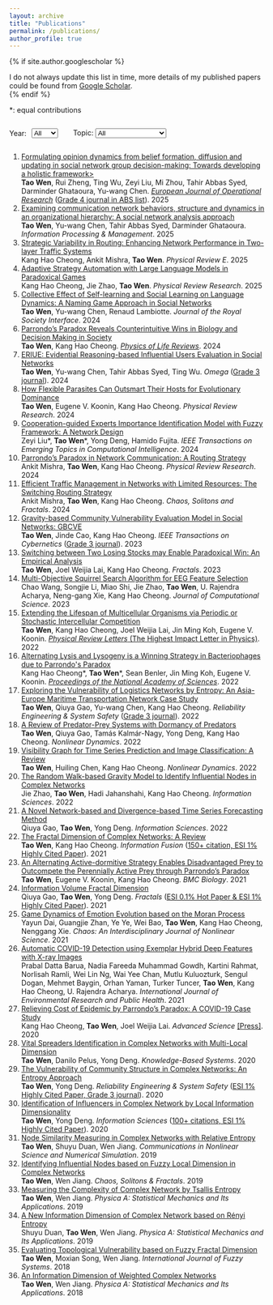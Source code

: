 ```yaml
---
layout: archive
title: "Publications"
permalink: /publications/
author_profile: true
---
```



{% if site.author.googlescholar %}
  <div class="wordwrap">I do not always update this list in time, more details of my published papers could be found from <a href="{{[site.author.googlescholar](https://scholar.google.com/citations?hl=en&user=edoHbXEAAAAJ)}}">Google Scholar</a>.</div>
{% endif %}

\*: equal contributions


<div style="display: flex; align-items: center; gap: 10px;">
  <label for="yearSelect">Year:</label>
  <select id="yearSelect" style="margin-right: 20px;">
    <option value="all">All</option>
    <option value="2025">2025</option>
    <option value="2024">2024</option>
    <option value="2023">2023</option>
    <option value="2022">2022</option>
    <option value="2021">2021</option>
    <option value="2020">2020</option>
    <option value="2019">2019</option>
    <option value="2018">2018</option>
    <!-- 依此类推 -->
  </select>

  <label for="topicSelect">Topic:</label>
  <select id="topicSelect">
    <option value="all">All</option>
    <option value="Social Networks">Social Networks</option>
    <option value="Decision-Making">Decision-Making</option>
    <option value="Parrondo's Paradox">Parrondo's Paradox</option>
    <option value="Bayesian Inference">Bayesian Inference</option>
    <option value="Fractal Theory">Fractal Theory</option>
    <option value="Time Series">Time Series</option>
    <option value="ABS List">ABS List</option>
    <option value="Others">Others</option>
    <!-- 依此类推 -->
  </select>
</div>





<ol>
   <li data-year="2025" data-topic="Social Networks, Decision-Making, ABS List">
      <a href="https://doi.org/10.1016/j.ejor.2024.12.015">Formulating opinion dynamics from belief formation, diffusion and updating in social network group decision-making: Towards developing a holistic framework></a><br>
      <strong>Tao Wen</strong>, Rui Zheng, Ting Wu, Zeyi Liu, Mi Zhou, Tahir Abbas Syed, Darminder Ghataoura, Yu-wang Chen. <u><i>European Journal of Operational Research</i></u> (<u>Grade 4 journal in ABS list</u>). 2025
   </li>
   <li data-year="2025" data-topic="Social Networks">
      <a href="https://doi.org/10.1016/j.ipm.2024.103927">Examining communication network behaviors, structure and dynamics in an organizational hierarchy: A social network analysis approach</a><br>
      <strong>Tao Wen</strong>, Yu-wang Chen, Tahir Abbas Syed, Darminder Ghataoura. <i>Information Processing & Management</i>. 2025
   </li>
   <li data-year="2025" data-topic="Parrondo's Paradox">
      <a href="https://doi.org/10.1103/PhysRevE.111.L012201">Strategic Variability in Routing: Enhancing Network Performance in Two-layer Traffic Systems</a><br>
      Kang Hao Cheong, Ankit Mishra, <strong>Tao Wen</strong>. <i>Physical Review E</i>. 2025
   </li>
   <li data-year="2025" data-topic="Parrondo's Paradox">
      <a href="https://doi.org/10.1103/PhysRevResearch.7.L022012">Adaptive Strategy Automation with Large Language Models in Paradoxical Games</a><br>
      Kang Hao Cheong, Jie Zhao, <strong>Tao Wen</strong>. <i>Physical Review Research</i>. 2025
   </li>
   <li data-year="2024" data-topic="Social Networks, Decision-Making, Bayesian Inference">
      <a href="https://doi.org/10.1098/rsif.2024.0406">Collective Effect of Self-learning and Social Learning on Language Dynamics: A Naming Game Approach in Social Networks</a><br>
      <strong>Tao Wen</strong>, Yu-wang Chen, Renaud Lambiotte. <i>Journal of the Royal Society Interface</i>. 2024
   </li>
   <li data-year="2024" data-topic="Parrondo's Paradox, Decision-Making, Social Networks">
      <a href="https://doi.org/10.1016/j.plrev.2024.08.002">Parrondo’s Paradox Reveals Counterintuitive Wins in Biology and Decision Making in Society</a><br>
      <strong>Tao Wen</strong>, Kang Hao Cheong. <u><i>Physics of Life Reviews</i></u>. 2024
   </li>
   <li data-year="2024" data-topic="Social Networks, Bayesian Inference, ABS List">
      <a href="https://doi.org/10.1016/j.omega.2023.102945">ERIUE: Evidential Reasoning-based Influential Users Evaluation in Social Networks</a><br>
      <strong>Tao Wen</strong>, Yu-wang Chen, Tahir Abbas Syed, Ting Wu. <i>Omega</i> (<u>Grade 3 journal</u>). 2024
   </li>
   <li data-year="2024" data-topic="Parrondo's Paradox">
      <a href="https://doi.org/10.1103/PhysRevResearch.6.023104">How Flexible Parasites Can Outsmart Their Hosts for Evolutionary Dominance</a><br>
      <strong>Tao Wen</strong>, Eugene V. Koonin, Kang Hao Cheong. <i>Physical Review Research</i>. 2024
   </li>
   <li data-year="2024" data-topic="Social Networks, Decision-Making">
      <a href="https://doi.org/10.1109/TETCI.2024.3372410">Cooperation-guided Experts Importance Identification Model with Fuzzy Framework: A Network Design</a><br>
      Zeyi Liu*, <strong>Tao Wen</strong>*, Yong Deng, Hamido Fujita. <i>IEEE Transactions on Emerging Topics in Computational Intelligence</i>. 2024
   </li>
   <li data-year="2024" data-topic="Parrondo's Paradox">
      <a href="https://doi.org/10.1103/PhysRevResearch.6.L012037">Parrondo’s Paradox in Network Communication: A Routing Strategy</a><br>
      Ankit Mishra, <strong>Tao Wen</strong>, Kang Hao Cheong. <i>Physical Review Research</i>. 2024
   </li>
   <li data-year="2024" data-topic="Parrondo's Paradox">
      <a href="https://doi.org/10.1016/j.chaos.2024.114658">Efficient Traffic Management in Networks with Limited Resources: The Switching Routing Strategy</a><br>
      Ankit Mishra, <strong>Tao Wen</strong>, Kang Hao Cheong. <i>Chaos, Solitons and Fractals</i>. 2024
   </li>
   <li data-year="2023" data-topic="Social Networks, ABS List">
      <a href="https://doi.org/10.1109/TCYB.2021.3123081">Gravity-based Community Vulnerability Evaluation Model in Social Networks: GBCVE</a><br>
      <strong>Tao Wen</strong>, Jinde Cao, Kang Hao Cheong. <i>IEEE Transactions on Cybernetics</i> (<u>Grade 3 journal</u>). 2023
   </li>
   <li data-year="2023" data-topic="Parrondo's Paradox">
      <a href="https://doi.org/10.1142/S0218348X23400017">Switching between Two Losing Stocks may Enable Paradoxical Win: An Empirical Analysis</a><br>
      <strong>Tao Wen</strong>, Joel Weijia Lai, Kang Hao Cheong. <i>Fractals</i>. 2023
   </li>
   <li data-year="2023" data-topic="Others">
      <a href="https://doi.org/10.1016/j.jocs.2023.102140">Multi-Objective Squirrel Search Algorithm for EEG Feature Selection</a><br>
      Chao Wang, Songjie Li, Miao Shi, Jie Zhao, <strong>Tao Wen</strong>, U. Rajendra Acharya, Neng-gang Xie, Kang Hao Cheong. <i>Journal of Computational Science</i>. 2023
   </li>
   <li data-year="2022" data-topic="Parrondo's Paradox, Decision-Making">
      <a href="https://doi.org/10.1103/PhysRevLett.128.218101">Extending the Lifespan of Multicellular Organisms via Periodic or Stochastic Intercellular Competition</a><br>
      <strong>Tao Wen</strong>, Kang Hao Cheong, Joel Weijia Lai, Jin Ming Koh, Eugene V. Koonin. <u><i>Physical Review Letters</i> (The Highest Impact Letter in Physics)</u>. 2022
   </li>
   <li data-year="2022" data-topic="Parrondo's Paradox, Decision-Making">
      <a href="https://doi.org/10.1073/pnas.2115145119">Alternating Lysis and Lysogeny is a Winning Strategy in Bacteriophages due to Parrondo's Paradox</a><br>
      Kang Hao Cheong*, <strong>Tao Wen</strong>*, Sean Benler, Jin Ming Koh, Eugene V. Koonin. <u><i>Proceedings of the National Academy of Sciences</i></u>. 2022
   </li>
   <li data-year="2022" data-topic="Social Networks, ABS List">
      <a href="https://doi.org/10.1016/j.ress.2022.108578">Exploring the Vulnerability of Logistics Networks by Entropy: An Asia-Europe Maritime Transportation Network Case Study</a><br>
      <strong>Tao Wen</strong>, Qiuya Gao, Yu-wang Chen, Kang Hao Cheong. <i>Reliability Engineering & System Safety</i> (<u>Grade 3 journal</u>). 2022
   </li>
   <li data-year="2022" data-topic="Parrondo's Paradox">
      <a href="https://doi.org/10.1007/s11071-021-07083-x">A Review of Predator-Prey Systems with Dormancy of Predators</a><br>
      <strong>Tao Wen</strong>, Qiuya Gao, Tamás Kalmár-Nagy, Yong Deng, Kang Hao Cheong. <i>Nonlinear Dynamics</i>. 2022
   </li>
   <li data-year="2022" data-topic="Time Series">
      <a href="https://doi.org/10.1007/s11071-022-08002-4">Visibility Graph for Time Series Prediction and Image Classification: A Review</a><br>
      <strong>Tao Wen</strong>, Huiling Chen, Kang Hao Cheong. <i>Nonlinear Dynamics</i>. 2022
   </li>
   <li data-year="2022" data-topic="Social Networks">
      <a href="https://doi.org/10.1016/j.ins.2022.07.084">The Random Walk-based Gravity Model to Identify Influential Nodes in Complex Networks</a><br>
      Jie Zhao, <strong>Tao Wen</strong>, Hadi Jahanshahi, Kang Hao Cheong. <i>Information Sciences</i>. 2022
   </li>
   <li data-year="2022" data-topic="Time Series">
      <a href="https://doi.org/10.1016/j.ins.2022.08.120">A Novel Network-based and Divergence-based Time Series Forecasting Method</a><br>
      Qiuya Gao, <strong>Tao Wen</strong>, Yong Deng. <i>Information Sciences</i>. 2022
   </li>
   <li data-year="2021" data-topic="Social Networks, Fractal Theory">
      <a href="https://doi.org/10.1016/j.inffus.2021.02.001">The Fractal Dimension of Complex Networks: A Review</a><br>
      <strong>Tao Wen</strong>, Kang Hao Cheong. <i>Information Fusion</i> (<u>150+ citation, ESI 1% Highly Cited Paper</u>). 2021
   </li>
   <li data-year="2021" data-topic="Parrondo's Paradox">
      <a href="https://doi.org/10.1186/s12915-021-01097-y">An Alternating Active-dormitive Strategy Enables Disadvantaged Prey to Outcompete the Perennially Active Prey through Parrondo’s Paradox</a><br>
      <strong>Tao Wen</strong>, Eugene V. Koonin, Kang Hao Cheong. <i>BMC Biology</i>. 2021
   </li>
   <li data-year="2021" data-topic="Fractal Theory">
      <a href="https://doi.org/10.1142/S0218348X21502637">Information Volume Fractal Dimension</a><br>
      Qiuya Gao, <strong>Tao Wen</strong>, Yong Deng. <i>Fractals</i> (<u>ESI 0.1% Hot Paper & ESI 1% Highly Cited Paper</u>). 2021
   </li>
   <li data-year="2021" data-topic="Others">
      <a href="https://doi.org/10.1063/5.0033680">Game Dynamics of Emotion Evolution based on the Moran Process</a><br>
      Yayun Dai, Guangjie Zhan, Ye Ye, Wei Bao, <strong>Tao Wen</strong>, Kang Hao Cheong, Nenggang Xie. <i>Chaos: An Interdisciplinary Journal of Nonlinear Science</i>. 2021
   </li>
   <li data-year="2021" data-topic="Others">
      <a href="https://doi.org/10.3390/ijerph18158052">Automatic COVID-19 Detection using Exemplar Hybrid Deep Features with X-ray Images</a><br>
      Prabal Datta Barua, Nadia Fareeda Muhammad Gowdh, Kartini Rahmat, Norlisah Ramli, Wei Lin Ng, Wai Yee Chan, Mutlu Kuluozturk, Sengul Dogan, Mehmet Baygin, Orhan Yaman, Turker Tuncer, <strong>Tao Wen</strong>, Kang Hao Cheong, U. Rajendra Acharya. <i>International Journal of Environmental Research and Public Health</i>. 2021
   </li>
   <li data-year="2020" data-topic="Parrondo's Paradox">
      <a href="https://doi.org/10.1002/advs.202002324">Relieving Cost of Epidemic by Parrondo’s Paradox: A COVID-19 Case Study</a><br>
      Kang Hao Cheong, <strong>Tao Wen</strong>, Joel Weijia Lai. <i>Advanced Science</i> <a href="https://medicalxpress.com/news/2020-10-relieving-covid-parrondo-paradox.html">[Press]</a>. 2020
   </li>
   <li data-year="2020" data-topic="Social Networks, Fractal Theory">
      <a href="https://doi.org/10.1016/j.knosys.2020.105717">Vital Spreaders Identification in Complex Networks with Multi-Local Dimension</a><br>
      <strong>Tao Wen</strong>, Danilo Pelus, Yong Deng. <i>Knowledge-Based Systems</i>. 2020
   </li>
   <li data-year="2020" data-topic="Social Networks, ABS List">
      <a href="https://doi.org/10.1016/j.ress.2019.106782">The Vulnerability of Community Structure in Complex Networks: An Entropy Approach</a><br>
      <strong>Tao Wen</strong>, Yong Deng. <i>Reliability Engineering & System Safety</i> (<u>ESI 1% Highly Cited Paper, Grade 3 journal</u>). 2020
   </li>
   <li data-year="2020" data-topic="Social Networks, Fractal Theory">
      <a href="https://doi.org/10.1016/j.ins.2019.10.003">Identification of Influencers in Complex Network by Local Information Dimensionality</a><br>
      <strong>Tao Wen</strong>, Yong Deng. <i>Information Sciences</i> (<u>100+ citations, ESI 1% Highly Cited Paper</u>). 2020
   </li>
   <li data-year="2019" data-topic="Social Networks">
      <a href="https://doi.org/10.1016/j.cnsns.2019.104867">Node Similarity Measuring in Complex Networks with Relative Entropy</a><br>
      <strong>Tao Wen</strong>, Shuyu Duan, Wen Jiang. <i>Communications in Nonlinear Science and Numerical Simulation</i>. 2019
   </li>
   <li data-year="2019" data-topic="Social Networks, Fractal Theory">
      <a href="https://doi.org/10.1016/j.chaos.2019.01.011">Identifying Influential Nodes based on Fuzzy Local Dimension in Complex Networks</a><br>
      <strong>Tao Wen</strong>, Wen Jiang. <i>Chaos, Solitons & Fractals</i>. 2019
   </li>
   <li data-year="2019" data-topic="Social Networks">
      <a href="https://doi.org/10.1016/j.physa.2019.121054">Measuring the Complexity of Complex Network by Tsallis Entropy</a><br>
      <strong>Tao Wen</strong>, Wen Jiang. <i>Physica A: Statistical Mechanics and Its Applications</i>. 2019
   </li>
   <li data-year="2019" data-topic="Social Networks, Fractal Theory">
      <a href="https://doi.org/10.1016/j.physa.2018.10.045">A New Information Dimension of Complex Network based on Rényi Entropy</a><br>
      Shuyu Duan, <strong>Tao Wen</strong>, Wen Jiang. <i>Physica A: Statistical Mechanics and Its Applications</i>. 2019
   </li>
   <li data-year="2018" data-topic="Social Networks, Fractal Theory">
      <a href="https://doi.org/10.1007/s40815-018-0457-8">Evaluating Topological Vulnerability based on Fuzzy Fractal Dimension</a><br>
      <strong>Tao Wen</strong>, Moxian Song, Wen Jiang. <i>International Journal of Fuzzy Systems</i>. 2018
   </li>
   <li data-year="2018" data-topic="Social Networks, Fractal Theory">
      <a href="https://doi.org/10.1016/j.physa.2018.02.067">An Information Dimension of Weighted Complex Networks</a><br>
      <strong>Tao Wen</strong>, Wen Jiang. <i>Physica A: Statistical Mechanics and Its Applications</i>. 2018
   </li>
</ol>






<script>
  const yearSelect = document.getElementById('yearSelect');
  const topicSelect = document.getElementById('topicSelect');
  const publications = document.querySelectorAll('ol > li');

  function filterPublications() {
    const selectedYear = yearSelect.value;
    const selectedTopic = topicSelect.value;

    publications.forEach(pub => {
      const year = pub.getAttribute('data-year');
      const topics = pub.getAttribute('data-topic').split(',').map(t => t.trim());

      const matchYear = (selectedYear === 'all' || year === selectedYear);
      const matchTopic = (selectedTopic === 'all' || topics.includes(selectedTopic));

      if (matchYear && matchTopic) {
        pub.style.display = '';
      } else {
        pub.style.display = 'none';
      }
    });
  }

  yearSelect.addEventListener('change', filterPublications);
  topicSelect.addEventListener('change', filterPublications);
</script>